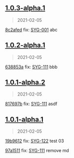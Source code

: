 
## [1.0.3-alpha.1]
> 2021-02-05

[8c2afed](https://github.com/ookangzheng/test-action-semantic-release/commit/8c2afed) fix: [SYG-001](https://coolbitx.atlassian.net/browse/SYG-001)   abc


[1.0.3-alpha.1]: https://github.com/ookangzheng/test-action-semantic-release/releases/tag/1.0.3-alpha.1


## [1.0.2-alpha.1]
> 2021-02-05

[638853a](https://github.com/ookangzheng/test-action-semantic-release/commit/638853a) fix: [SYG-111](https://coolbitx.atlassian.net/browse/SYG-111)   bbb


[1.0.2-alpha.1]: https://github.com/ookangzheng/test-action-semantic-release/releases/tag/1.0.2-alpha.1


## [1.0.1-alpha.2]
> 2021-02-05

[817697b](https://github.com/ookangzheng/test-action-semantic-release/commit/817697b) fix: [SYG-111](https://coolbitx.atlassian.net/browse/SYG-111)   asdf


[1.0.1-alpha.2]: https://github.com/ookangzheng/test-action-semantic-release/releases/tag/1.0.1-alpha.2


## [1.0.1-alpha.1]
> 2021-02-05

[19b9612](https://github.com/ookangzheng/test-action-semantic-release/commit/19b9612) fix: [SYG-122](https://coolbitx.atlassian.net/browse/SYG-122)   test 03

[97a1511](https://github.com/ookangzheng/test-action-semantic-release/commit/97a1511) fix: [SYG-111](https://coolbitx.atlassian.net/browse/SYG-111)   remove md


[1.0.1-alpha.1]: https://github.com/ookangzheng/test-action-semantic-release/releases/tag/1.0.1-alpha.1
